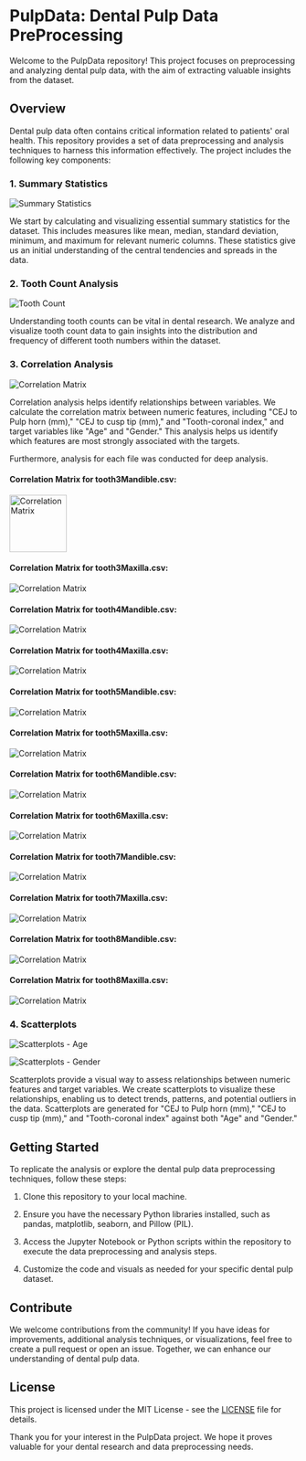 # PulpData: Dental Pulp Data PreProcessing

Welcome to the PulpData repository! This project focuses on preprocessing and analyzing dental pulp data, with the aim of extracting valuable insights from the dataset.

## Overview

Dental pulp data often contains critical information related to patients' oral health. This repository provides a set of data preprocessing and analysis techniques to harness this information effectively. The project includes the following key components:

### 1. Summary Statistics

![Summary Statistics](images/summary_statistics.png)

We start by calculating and visualizing essential summary statistics for the dataset. This includes measures like mean, median, standard deviation, minimum, and maximum for relevant numeric columns. These statistics give us an initial understanding of the central tendencies and spreads in the data.

### 2. Tooth Count Analysis

![Tooth Count](images/tooth_count.png)

Understanding tooth counts can be vital in dental research. We analyze and visualize tooth count data to gain insights into the distribution and frequency of different tooth numbers within the dataset.

### 3. Correlation Analysis

![Correlation Matrix](images/correlation_matrix.png)

Correlation analysis helps identify relationships between variables. We calculate the correlation matrix between numeric features, including "CEJ to Pulp horn (mm)," "CEJ to cusp tip (mm)," and "Tooth-coronal index," and target variables like "Age" and "Gender." This analysis helps us identify which features are most strongly associated with the targets.

Furthermore, analysis for each file was conducted for deep analysis.

#### Correlation Matrix for tooth3Mandible.csv:

<img src="images/correlation_matrix_tooth3Mandible.csv.png" alt="Correlation Matrix" width="100" height="100">

#### Correlation Matrix for tooth3Maxilla.csv:

![Correlation Matrix](images/correlation_matrix_tooth3Maxilla.csv.png)

#### Correlation Matrix for tooth4Mandible.csv:

![Correlation Matrix](images/correlation_matrix_tooth4Mandible.csv.png)

#### Correlation Matrix for tooth4Maxilla.csv:

![Correlation Matrix](images/correlation_matrix_tooth4Maxilla.csv.png)

#### Correlation Matrix for tooth5Mandible.csv:

![Correlation Matrix](images/correlation_matrix_tooth5Mandible.csv.png)

#### Correlation Matrix for tooth5Maxilla.csv:

![Correlation Matrix](images/correlation_matrix_tooth5Maxilla.csv.png)

#### Correlation Matrix for tooth6Mandible.csv:

![Correlation Matrix](images/correlation_matrix_tooth6Mandible.csv.png)

#### Correlation Matrix for tooth6Maxilla.csv:

![Correlation Matrix](images/correlation_matrix_tooth6Maxilla.csv.png)

#### Correlation Matrix for tooth7Mandible.csv:

![Correlation Matrix](images/correlation_matrix_tooth7Mandible.csv.png)

#### Correlation Matrix for tooth7Maxilla.csv:

![Correlation Matrix](images/correlation_matrix_tooth7Maxilla.csv.png)

#### Correlation Matrix for tooth8Mandible.csv:

![Correlation Matrix](images/correlation_matrix_tooth8Mandible.csv.png)

#### Correlation Matrix for tooth8Maxilla.csv:

![Correlation Matrix](images/correlation_matrix_tooth8Maxilla.csv.png)

### 4. Scatterplots

![Scatterplots - Age](images/scatterplots_age.png)

![Scatterplots - Gender](images/scatterplots_gender.png)

Scatterplots provide a visual way to assess relationships between numeric features and target variables. We create scatterplots to visualize these relationships, enabling us to detect trends, patterns, and potential outliers in the data. Scatterplots are generated for "CEJ to Pulp horn (mm)," "CEJ to cusp tip (mm)," and "Tooth-coronal index" against both "Age" and "Gender."

## Getting Started

To replicate the analysis or explore the dental pulp data preprocessing techniques, follow these steps:

1. Clone this repository to your local machine.

2. Ensure you have the necessary Python libraries installed, such as pandas, matplotlib, seaborn, and Pillow (PIL).

3. Access the Jupyter Notebook or Python scripts within the repository to execute the data preprocessing and analysis steps.

4. Customize the code and visuals as needed for your specific dental pulp dataset.

## Contribute

We welcome contributions from the community! If you have ideas for improvements, additional analysis techniques, or visualizations, feel free to create a pull request or open an issue. Together, we can enhance our understanding of dental pulp data.

## License

This project is licensed under the MIT License - see the [LICENSE](LICENSE) file for details.

Thank you for your interest in the PulpData project. We hope it proves valuable for your dental research and data preprocessing needs.
